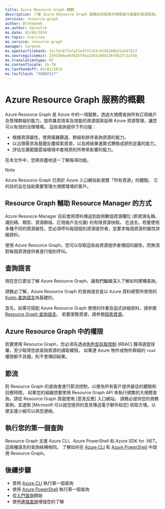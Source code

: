 ```yaml
---
title: Azure Resource Graph 概觀
description: 了解 Azure Resource Graph 服務如何能夠大規模進行複雜的資源查詢。
services: resource-graph
author: DCtheGeek
ms.author: dacoulte
ms.date: 02/06/2019
ms.topic: overview
ms.service: resource-graph
manager: carmonm
ms.openlocfilehash: 15cfdc87fafa25e9f37c63c8159289b25a547817
ms.sourcegitcommit: 3341598aebf02bf45a2393c06b136f8627c2a7b8
ms.translationtype: HT
ms.contentlocale: zh-TW
ms.lasthandoff: 04/01/2019
ms.locfileid: "58802317"
---
```

# <a name="overview-of-the-azure-resource-graph-service"></a>Azure Resource Graph 服務的概觀

Azure Resource Graph 是 Azure 中的一項服務，透過大規模查詢所有訂用帳戶及管理群組的能力，提供兼具效率及效能的資源探索延伸 Azure 資源管理，讓您可以有效的治理環境。 這些查詢提供下列功能：

- 根據資源屬性，使用複雜篩選、群組和排序查詢資源的能力。
- 以治理需求為基礎反覆探索資源，以及將結果運算式轉換成原則定義的能力。
- 評估在廣範圍雲端環境中套用原則所帶來影響的能力。

在本文件中，您將詳盡地逐一了解每項功能。

> [!NOTE]
> Azure Resource Graph 已用於 Azure 入口網站新瀏覽「所有資源」的體驗。 它的目的旨在協助需要管理大規模環境的客戶。

## <a name="how-does-resource-graph-complement-azure-resource-manager"></a>Resource Graph 輔助 Resource Manager 的方式

Azure Resource Manager 目前會將資料傳送到啟用數個資源欄位 (即資源名稱、識別碼、類型、資源群組、訂用帳戶及位置) 的有限資源快取。 在過去，若要使用多種不同的資源屬性，您必須呼叫每個個別資源提供者，並要求每個資源的屬性詳細資料。

使用 Azure Resource Graph，您可以存取這些由資源提供者傳回的屬性，而無須對每個資源提供者進行個別呼叫。

## <a name="the-query-language"></a>查詢語言

現在您已更加了解 Azure Resource Graph，讓我們繼續深入了解如何建構查詢。

請務必了解，Azure Resource Graph 的查詢語言是以 Azure 資料總管所使用的 [Kusto 查詢語言](../../data-explorer/data-explorer-overview.md)為基礎的。

首先，如需可搭配 Azure Resource Graph 使用的作業及函式詳細資料，請參閱 [Resource Graph 查詢語言](./concepts/query-language.md)。 若要瀏覽資源，請參閱[探索資源](./concepts/explore-resources.md)。

## <a name="permissions-in-azure-resource-graph"></a>Azure Resource Graph 中的權限

若要使用 Resource Graph，您必須先透過[角色型存取控制](../../role-based-access-control/overview.md) (RBAC) 獲得適當授權，至少取得您欲查詢資源的讀取權限。 如果連 Azure 物件或物件群組的 `read` 權限都不具備，則不會傳回結果。

## <a name="throttling"></a>節流

對 Resource Graph 的查詢會進行節流控制，以便為所有客戶提供最佳的體驗和回應時間。 如果您的組織想要使用 Resource Graph API 來執行頻繁的大規模查詢，請從 Resource Graph 頁面使用 [意見反應] 入口網站。 請務必提供您的商務案例，並選取 [Microsoft 可以就您提供的意見傳送電子郵件給您] 核取方塊，以便支援小組可以與您連絡。

## <a name="running-your-first-query"></a>執行您的第一個查詢

Resource Graph 支援 Azure CLI、Azure PowerShell 和 Azure SDK for .NET。 這兩種語言的查詢結構相同。 了解如何在 [Azure CLI](first-query-azurecli.md#add-the-resource-graph-extension) 和 [Azure PowerShell](first-query-powershell.md#add-the-resource-graph-module) 中啟用 Resource Graph。

## <a name="next-steps"></a>後續步驟

- 使用 [Azure CLI](first-query-azurecli.md) 執行第一個查詢
- 使用 [Azure PowerShell](first-query-powershell.md) 執行第一個查詢
- 從[入門查詢](./samples/starter.md)開始
- 使用[進階查詢](./samples/advanced.md)增強您的了解